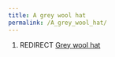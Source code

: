 ```yaml
---
title: A grey wool hat
permalink: /A_grey_wool_hat/
---
```


1.  REDIRECT [Grey wool hat](Grey_wool_hat "wikilink")